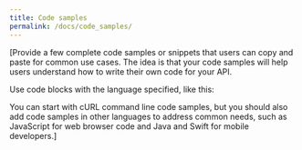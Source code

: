 ```yaml
---
title: Code samples
permalink: /docs/code_samples/
---
```


[Provide a few complete code samples or snippets that users can copy and paste for common use cases. The idea is that your code samples will help users understand how to write their own code for your API.

Use code blocks with the language specified, like this:

You can start with cURL command line code samples, but you should also add code samples in other languages to address common needs, such as JavaScript for web browser code and Java and Swift for mobile developers.]


